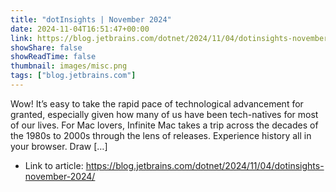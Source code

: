 ```yaml
---
title: "dotInsights | November 2024"
date: 2024-11-04T16:51:47+00:00
link: https://blog.jetbrains.com/dotnet/2024/11/04/dotinsights-november-2024/
showShare: false
showReadTime: false
thumbnail: images/misc.png
tags: ["blog.jetbrains.com"]
---
```

Wow! It’s easy to take the rapid pace of technological advancement for granted, especially given how many of us have been tech-natives for most of our lives. For Mac lovers, Infinite Mac takes a trip across the decades of the 1980s to 2000s through the lens of releases. Experience history all in your browser. Draw […]

- Link to article: https://blog.jetbrains.com/dotnet/2024/11/04/dotinsights-november-2024/